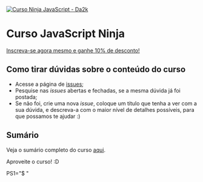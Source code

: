 [![Curso Ninja JavaScript - Da2k](https://cloud.githubusercontent.com/assets/487669/6239059/58b94ab0-b6e7-11e4-8e5d-a5f2740870fd.png)](https://www.udemy.com/curso-javascript-ninja/?couponCode=JSNINJA)

# Curso JavaScript Ninja

[Inscreva-se agora mesmo e ganhe 10% de desconto!](https://www.udemy.com/curso-javascript-ninja/?couponCode=JSNINJA)

## Como tirar dúvidas sobre o conteúdo do curso

-   Acesse a página de [issues](https://github.com/da2k/curso-javascript-ninja/issues);
-   Pesquise nas _issues_ abertas e fechadas, se a mesma dúvida já foi postada;
-   Se não foi, crie uma nova _issue_, coloque um título que tenha a ver com a sua dúvida, e descreva-a com o maior nível de detalhes possíveis, para que possamos te ajudar :)

## Sumário

Veja o sumário completo do curso [aqui](summary.md).

Aproveite o curso! :D

PS1="\$ "
